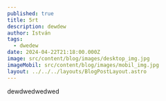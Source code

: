 ```yaml
---
published: true
title: 5rt
description: dewdew
author: István
tags:
  - dwedew
date: 2024-04-22T21:18:00.000Z
image: src/content/blog/images/desktop_img.jpg
imageMobil: src/content/blog/images/mobil_img.jpg
layout: ../../../layouts/BlogPostLayout.astro
---
```

dewdwedwedwed
